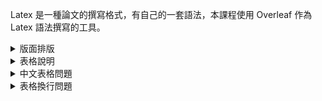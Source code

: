 
Latex 是一種論文的撰寫格式，有自己的一套語法，本課程使用 Overleaf 作為 Latex 語法撰寫的工具。



<details>
<Summary>
  版面排版
</Summary>

## 程式碼

```
\documentclass[a4paper,12pt,twoside]{book}
\usepackage{xeCJK}
\begin{document}
\begin{titlepage}
\begin{center}        % 版面置中
\vspace{0.5cm}        % 文字間距 
\LARGE               
Department Name\\       % // -> 跳行
University Name\\
Master Thesis/Doctoral Dissertation\\
\vspace{1.5cm}
\textbf{ Thesis Title}   % 文字加粗
\vspace{1.5cm}
\textbf{ Author Name}
\vfill
\textbf{ Adivisor: Prof. Name}
\vspace{0.8cm}
Date
\end{center}
\end{titlepage}
\end{document}
```

## 顯示結果
<img src="01.jpg" width=400 height=400 />

</details>

<details>
<Summary>
表格說明  
</Summary>

## 程式碼

```
\begin{tabular}[t]{|l|l|l|}
\hline
column1 & column2 & column3 \\
\hline
   item1 & item2 & item3 \\
   itemA & itemB & itemC \\
\hline
\end{tabular} 
```
## 顯示結果
<img src="02.jpg" width=400 height=200 />

## 程式說明
\begin{tabular}[t]{|l|l|l|} ：首先 [t] 代表top，|l|:靠左，|c|:置中，|r|:靠右。

<hr>
<hr>

## 程式碼

```
\begin{tabular}{|l|c|c|}
\hline
\diagbox{Subject}{Score}{Name} & AAA & BBB \\
\hline
   Math & 80 & 90 \\
\hline
   Chinese & \diagbox[dir=SW]{85}{82} & 88 \\
\hline
\end{tabular} 
```
## 顯示結果
<img src="03.jpg" width=400 height=200 />

## 程式說明
<img src="04.jpg" width=500 height=300 />

</details>


<details>
<Summary>
中文表格問題
</Summary>

## 程式碼

```
\begin{tabular}{|l|c|c|}
\hline
\diagbox{學科}{成績}{姓名} & 張小名 & 王大華 \\
\hline
   數學 & 80 & 90 \\
\hline
   國文 & \diagbox[dir=SW]{期中:85}{期末:82} & 88 \\
\hline
\end{tabular}
```

## 顯示結果
應該會出現亂碼，或是空白內容

## 解決方式
增加以下指令 <br><br>
\usepackage{ctex} <br><br>
Compiler 設定為 XeLaTex 模式 <br><br>
就可以解決中文顯示的問題 <br>

</details>

<details>
<Summary>
表格換行問題
</Summary>
  
## 程式碼
以下表格內容過長不換行

```
\centering
\section*{\texttt{tabular*} environment}
\begin{tabular*}{8cm}{lll}
\hline
Start & End & Character Block Name \\
\hline
3400 & 4DB5 & CJK Unified Ideographs Extension A \\
4E00 & 9FFF & CJK Unified Ideographs \\
\hline
\end{tabular*}
```

## 顯示結果
<img src="05.jpg" width=400 height=200 />

## 程式碼
以下表格內容過長自動換行

```
\centering
\section*{\textsf{tabularx} package}
\begin{tabularx}{8cm}{llX} % 8cm 減去前兩個欄位寬度後，剩下的通通給
\hline % 第三欄位使用，文字超出的部份會自動折行
Start & End & Character Block Name \\
\hline
3400 & 4DB5 & CJK Unified Ideographs Extension A \\
4E00 & 9FFF & CJK Unified Ideographs \\
\hline
\end{tabularx}
```
## 顯示結果
<img src="06.jpg" width=400 height=200 />

## 使用說明
編輯以上程式碼會出現錯誤，請加上以下指令 <br><br>
\usepackage{tabularx}

</details>







